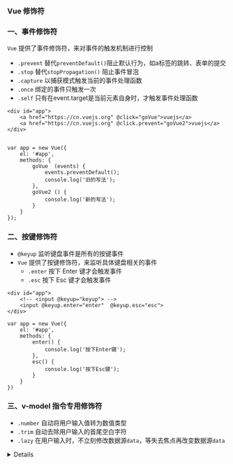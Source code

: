 ### Vue 修饰符
### 一、事件修饰符
`Vue` 提供了事件修饰符，来对事件的触发机制进行控制

* `.prevent`  替代`preventDefault()`阻止默认行为，如a标签的跳转、表单的提交
* `.stop`     替代`stopPropagation()` 阻止事件冒泡
* `.capture`   以捕获模式触发当前的事件处理函数
* `.once`   绑定的事件只触发一次
* `.self`   只有在event.target是当前元素自身时，才触发事件处理函数

```
<div id="app">
    <a href="https://cn.vuejs.org" @click="goVue">vuejs</a>
    <a href="https://cn.vuejs.org" @click.prevent="goVue2">vuejs</a>
</div>


var app = new Vue({
    el: '#app',
    methods: {      
        goVue  (events) {
            events.preventDefault();
            console.log('旧的写法');
        },
        goVue2 () {
            console.log('新的写法');
        }
    }
});
```



### 二、按键修饰符
* `@keyup` 监听键盘事件是所有的按键事件
* `Vue` 提供了按键修饰符，来监听具体键盘相关的事件
  * `.enter`  按下 Enter 键才会触发事件
  * `.esc`  按下 Esc 键才会触发事件

```
<div id="app">
    <!-- <input @keyup="keyup"> -->
    <input @keyup.enter="enter"  @keyup.esc="esc">
</div>

var app = new Vue({
    el: '#app',
    methods: {
        enter() {
            console.log('按下Enter键');
        },
        esc() {
            console.log('按下Esc键');
        }
    }
})
```
 
 
 

### 三、v-model 指令专用修饰符
* `.number` 自动将用户输入值转为数值类型
* `.trim` 自动去除用户输入的首尾空白字符
* `.lazy` 在用户输入时，不立刻修改数据源`data`，等失去焦点再改变数据源`data`

<details><pre>
<code><div id="app">
    <input v-model.number="num1">+
    <input v-model.number="num2">=
        {{ num1 + num2 }}
    <br>
    <input v-model.trim="name">
    <br>
    <input v-model.lazy="msg">
</div>

var app = new Vue({
    el: '#app',
    data: { num1: 0, num2: 0, name: '', msg: '' }
})
</code>
</pre></details>
